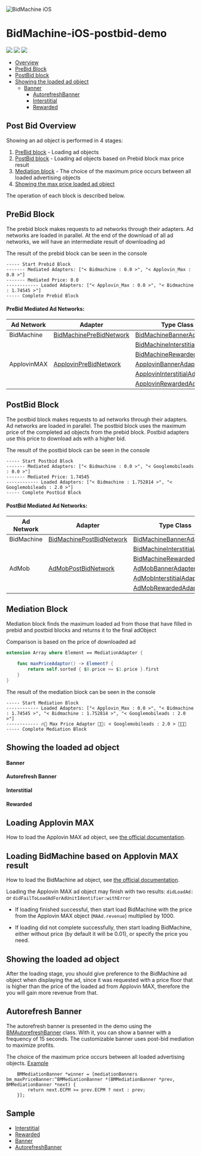 
![BidMachine iOS](https://appodeal-ios.s3-us-west-1.amazonaws.com/docs/bidmachine.png)
# BidMachine-iOS-postbid-demo


[<img src="https://img.shields.io/badge/SDK%20Version-1.9.3-brightgreen">](https://docs.bidmachine.io/docs/in-house-mediation-1)
[<img src="https://img.shields.io/badge/Applovin%20MAX%20Version-11.3.3-blue">](https://dash.applovin.com/documentation/mediation/ios/getting-started/integration)
[<img src="https://img.shields.io/badge/AdMob%20Version-9.4.0-blue">](https://developers.google.com/admob/ios/quick-start)

* [Overview](#post-bid-overview)
* [PreBid Block](#prebid-block)
* [PostBid block](#postbid-block)
* [Showing the loaded ad object](#showing-the-loaded-ad-object)
    * [Banner](#banner)
      + [AutorefreshBanner](#autorefresh-banner)
      + [Interstitial](#interstitial)
      + [Rewarded](#rewarded)

## Post Bid Overview

Showing an ad object is performed in 4 stages:

1) [PreBid block](#prebid-block) - Loading ad objects
2) [PostBid block](#postbid-block) - Loading  ad objects based on Prebid block max price result
3) [Mediation block](#mediation-blick) - The choice of the maximum price occurs between all loaded advertising objects
4) [Showing the max price loaded ad object](#showing-the-loaded-ad-object)

The operation of each block is described below.

## PreBid Block

The prebid block makes requests to ad networks through their adapters. Ad networks are loaded in parallel. At the end of the download of all ad networks, we will have an intermediate result of downloading ad

The result of the prebid block can be seen in the console

``` objc
----- Start Prebid Block
------- Mediated Adapters: ["< Bidmachine : 0.0 >", "< Applovin_Max : 0.0 >"]
------- Mediated Price: 0.0
------------ Loaded Adapters: ["< Applovin_Max : 0.0 >", "< Bidmachine : 1.74545 >"]
----- Complete Prebid Block
```

#### PreBid Mediated Ad Networks:

| Ad Network  | Adapter                                                                                                   | Type Class                                                                                                                  |
|-------------|-----------------------------------------------------------------------------------------------------------|-----------------------------------------------------------------------------------------------------------------------------|
| BidMachine  | [BidMachinePreBidNetwork](BidMachineMediationAdapters/BidMachineMediationAdapter/BidMachineNetwork.swift) | [BidMachineBannerAdapter](BidMachineMediationAdapters/BidMachineMediationAdapter/BidMachineBannerAdapter.swift)             |
|             |                                                                                                           | [BidMachineInterstitialAdapter](BidMachineMediationAdapters/BidMachineMediationAdapter/BidMachineInterstitialAdapter.swift) |
|             |                                                                                                           | [BidMachineRewardedAdapter](BidMachineMediationAdapters/BidMachineMediationAdapter/BidMachineRewardedAdapter.swift)         |
| ApplovinMAX | [ApplovinPreBidNetwork](BidMachineMediationAdapters/ApplovinMediationAdapter/ApplovinNetwork.swift) | [ApplovinBannerAdapter](BidMachineMediationAdapters/ApplovinMediationAdapter/ApplovinBannerAdapter.swift)                   |
|             |                                                                                                           | [ApplovinInterstitialAdapter](BidMachineMediationAdapters/ApplovinMediationAdapter/ApplovinInterstitialAdapter.swift)       |
|             |                                                                                                           | [ApplovinRewardedAdapter](BidMachineMediationAdapters/ApplovinMediationAdapter/ApplovinRewardedAdapter.swift)               |

## PostBid Block

The postbid block makes requests to ad networks through their adapters. Ad networks are loaded in parallel. The postbid block uses the maximum price of the completed ad objects from the prebid block. Postbid adapters use this price to download ads with a higher bid.

The result of the postbid block can be seen in the console

``` objc
----- Start Postbid Block
------- Mediated Adapters: ["< Bidmachine : 0.0 >", "< Googlemobileads : 0.0 >"]
------- Mediated Price: 1.74545
------------ Loaded Adapters: ["< Bidmachine : 1.752814 >", "< Googlemobileads : 2.0 >"]
----- Complete Postbid Block
```

#### PostBid Mediated Ad Networks:

| Ad Network | Adapter                                                                                                    | Type Class                                                                                                                  |
|------------|------------------------------------------------------------------------------------------------------------|-----------------------------------------------------------------------------------------------------------------------------|
| BidMachine | [BidMachinePostBidNetwork](BidMachineMediationAdapters/BidMachineMediationAdapter/BidMachineNetwork.swift) | [BidMachineBannerAdapter](BidMachineMediationAdapters/BidMachineMediationAdapter/BidMachineBannerAdapter.swift)             |
|            |                                                                                                            | [BidMachineInterstitialAdapter](BidMachineMediationAdapters/BidMachineMediationAdapter/BidMachineInterstitialAdapter.swift) |
|            |                                                                                                            | [BidMachineRewardedAdapter](BidMachineMediationAdapters/BidMachineMediationAdapter/BidMachineRewardedAdapter.swift)         |
| AdMob      | [AdMobPostBidNetwork](BidMachineMediationAdapters/AdMobMediationAdapter/AdMobNetwork.swift)                | [AdMobBannerAdapter](BidMachineMediationAdapters/AdMobMediationAdapter/AdMobBannerAdapter.swift)                            |
|            |                                                                                                            | [AdMobInterstitialAdapter](BidMachineMediationAdapters/AdMobMediationAdapter/AdMobInterstitialAdapter.swift)                |
|            |                                                                                                            | [AdMobRewardedAdapter](BidMachineMediationAdapters/AdMobMediationAdapter/AdMobRewardedAdapter.swift)                        |


## Mediation Block

Mediation block finds the maximum loaded ad from those that have filled in prebid and postbid blocks and returns it to the final adObject

Comparison is based on the price of downloaded ad

``` swift
extension Array where Element == MediationAdapter {
    
    func maxPriceAdaptor() -> Element? {
        return self.sorted { $0.price >= $1.price }.first
    }
}
```

The result of the mediation block can be seen in the console

``` objc
----- Start Mediation Block
------------ Loaded Adapters: ["< Applovin_Max : 0.0 >", "< Bidmachine : 1.74545 >", "< Bidmachine : 1.752814 >", "< Googlemobileads : 2.0 >"]
------------ 🔥🥳 Max Price Adapter 🥳🔥: < Googlemobileads : 2.0 > 🎉🎉🎉
----- Complete Mediation Block
```

## Showing the loaded ad object

#### Banner

#### Autorefresh Banner

#### Interstitial

#### Rewarded

## Loading Applovin MAX

How to load the Applovin MAX ad object,
see [the official documentation](https://dash.applovin.com/documentation/mediation/ios/getting-started/integration).

## Loading BidMachine based on Applovin MAX result

How to load the BidMachine ad object,
see [the official documentation](https://docs.bidmachine.io/docs/in-house-mediation-1).

Loading the Applovin MAX ad object may finish with two results: ```didLoadAd:```
or ```didFailToLoadAdForAdUnitIdentifier:withError```

* If loading finished successful, then start load BidMachine with the price from the Applovin MAX
  object (```MAAd.revenue```) multiplied by 1000.

* If loading did not complete successfully, then start loading BidMachine, either without price (by
  default it will be 0.01), or specify the price you need.

## Showing the loaded ad object

After the loading stage, you should give preference to the BidMachine ad object when displaying the
ad, since it was requested with a price floor that is higher than the price of the loaded ad from
Applovin MAX, therefore the you will gain more revenue from that.

## Autorefresh Banner

The autorefresh banner is presented in the demo using the [BMAutorefreshBanner](BidMachineSample/BMAutorefreshBanner.m) class.
With it, you can show a banner with a frequency of 15 seconds.
The customizable banner uses post-bid mediation to maximize profits.

The choice of the maximum price occurs between all loaded advertising objects. [Example](BidMachineSample/BMBannerPostbidController.m#L72)

``` objc
    BMMediationBanner *winner = [mediationBanners bm_maxPriceBanner:^BMMediationBanner *(BMMediationBanner *prev, BMMediationBanner *next) {
        return next.ECPM >= prev.ECPM ? next : prev;
    }];
```

## Sample

* [Interstitial](BidMachineSample/Interstitial.m)
* [Rewarded](BidMachineSample/Rewarded.m)
* [Banner](BidMachineSample/Banner.m)
* [AutorefreshBanner](BidMachineSample/ABanner.m)
